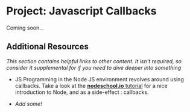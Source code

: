 # Project: Javascript Callbacks

Coming soon... 

## Additional Resources

*This section contains helpful links to other content. It isn't required, so consider it supplemental for if you need to dive deeper into something*

- JS Programming in the Node JS environment revolves around using callbacks.  Take a look at the [**nodeschool.io** tutorial](http://nodeschool.io/) for a nice introduction to Node, and as a side-effect : callbacks.

- *Add some!*